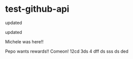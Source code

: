 # test-github-api

updated

updated


Michele was here!!

Pepo wants rewards!!
Comeon!
12cd
3ds
4
dff
ds
sss
ds
ded
